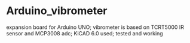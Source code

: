 # Arduino_vibrometer
expansion board for Arduino UNO; vibrometer is based on TCRT5000 IR sensor and MCP3008 adc; KiCAD 6.0 used; tested and working
